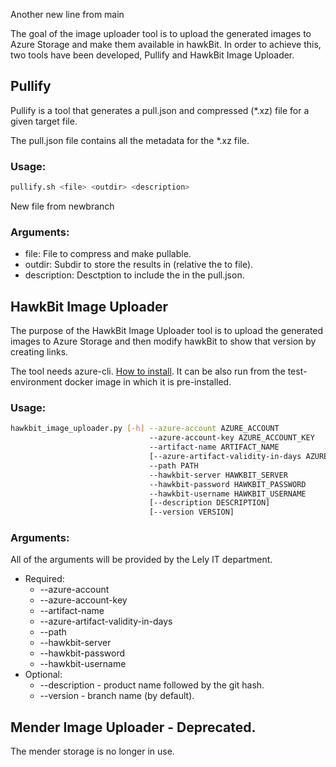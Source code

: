Another new line from main

The goal of the image uploader tool is to upload the generated images to Azure Storage and make them available in hawkBit. In order to achieve this, two tools have been developed, Pullify and HawkBit Image Uploader.

## Pullify

Pullify is a tool that generates a pull.json and compressed (*.xz) file for a given target file.

The pull.json file contains all the metadata for the *.xz file.

### Usage: 
```bash
pullify.sh <file> <outdir> <description>
```
New file from newbranch
### Arguments:
   - file: File to compress and make pullable.
   - outdir: Subdir to store the results in (relative the to file).
   - description: Desctption to include the in the pull.json.

## HawkBit Image Uploader

The purpose of the HawkBit Image Uploader tool is to upload the generated images to Azure Storage and then modify hawkBit to show that version by creating links.

The tool needs azure-cli. [How to install](https://docs.microsoft.com/en-us/cli/azure/install-azure-cli-apt?view=azure-cli-latest).
It can be also run from the test-environment docker image in which it is pre-installed.

### Usage:

```bash
hawkbit_image_uploader.py [-h] --azure-account AZURE_ACCOUNT
                               --azure-account-key AZURE_ACCOUNT_KEY
                               --artifact-name ARTIFACT_NAME
                               [--azure-artifact-validity-in-days AZURE_ARTIFACT_VALIDITY_IN_DAYS]
                               --path PATH
                               --hawkbit-server HAWKBIT_SERVER
                               --hawkbit-password HAWKBIT_PASSWORD
                               --hawkbit-username HAWKBIT_USERNAME
                               [--description DESCRIPTION]
                               [--version VERSION]
```

### Arguments:
All of the arguments will be provided by the Lely IT department.

   - Required:
      - --azure-account
      - --azure-account-key
      - --artifact-name
      - --azure-artifact-validity-in-days
      - --path
      - --hawkbit-server
      - --hawkbit-password
      - --hawkbit-username
   - Optional:
      - --description  - product name followed by the git hash.
      - --version      - branch name (by default).

## Mender Image Uploader - Deprecated.
The mender storage is no longer in use.
